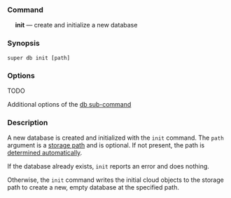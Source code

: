 
### Command

&emsp; **init** &mdash; create and initialize a new database

### Synopsis

```
super db init [path]
```

### Options

TODO

Additional options of the [db sub-command](db.md#options)

### Description

A new database is created and initialized with the `init` command.  The `path` argument
is a [storage path](#storage-layer) and is optional.  If not present, the path
is [determined automatically](#locating-the-lake).

If the database already exists, `init` reports an error and does nothing.

Otherwise, the `init` command writes the initial cloud objects to the
storage path to create a new, empty database at the specified path.


